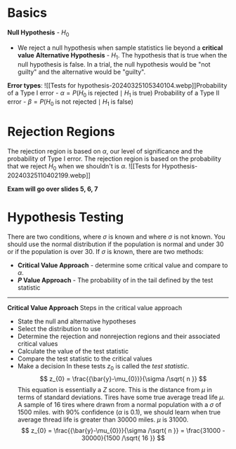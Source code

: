 # Basics
**Null Hypothesis** - $H_{0}$
- We reject a null hypothesis when sample statistics lie beyond a **critical value**
**Alternative Hypothesis** - $H_{1}$. The hypothesis that is true when the null hypothesis is false.
In a trial, the null hypothesis would be "not guilty" and the alternative would be "guilty".

**Error types**:
![[Tests for hypothesis-20240325105340104.webp]]Probability of a Type I error - $\alpha = P(H_{0} \;\text{is rejected} \mid H_{1} \;\text{is true})$
Probability of a Type II error - $\beta = P(H_{0} \; \text{is not rejected} \mid H_{1} \; \text{is false})$ 
# Rejection Regions
The rejection region is based on $\alpha$, our level of significance and the probability of Type I error. The rejection region is based on the probability that we reject $H_{0}$ when we shouldn't is $\alpha$. ![[Tests for Hypothesis-20240325110402199.webp]]

**Exam will go over slides 5, 6, 7**

# Hypothesis Testing
There are two conditions, where $\sigma$ is known and where $\sigma$ is not known.
You should use the normal distribution if the population is normal and under 30 or if the population is over 30. 
If $\sigma$ is known, there are two methods:
- **Critical Value Approach** - determine some critical value and compare to $\alpha$.
- **$P$ Value Approach** - The probability of in the tail defined by the test statistic
---
**Critical Value Approach** 
Steps in the critical value approach  
- State the null and alternative hypotheses  
- Select the distribution to use  
- Determine the rejection and nonrejection regions and their associated critical values  
- Calculate the value of the test statistic  
- Compare the test statistic to the critical values  
- Make a decision
In these tests $z_{0}$ is called the *test statistic*.
$$
z_{0} = \frac{{\bar{y}-\mu_{0}}}{\sigma /\sqrt{ n }}
$$This equation is essentially a $Z$ score. This is the distance from $\mu$ in terms of standard deviations. 
Tires have some true average tread life $\mu$. A sample of 16 tires where drawn from a normal population with a $\sigma$ of 1500 miles. with 90% confidence ($\alpha$ is 0.1), we should learn when true average thread life is greater than 30000 miles. $\mu$ is 31000. 
$$
z_{0} = \frac{{\bar{y}-\mu_{0}}}{\sigma /\sqrt{ n }} = \frac{31000 - 30000}{1500 /\sqrt{ 16 }}
$$
